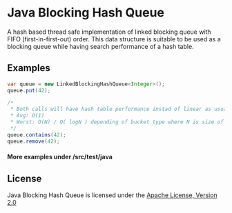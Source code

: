# Java Blocking Hash Queue

A hash based thread safe implementation of linked blocking queue with FIFO (first-in-first-out) order.
This data structure is suitable to be used as a blocking queue while having search performance of a hash table.

## Examples

```java
var queue = new LinkedBlockingHashQueue<Integer>();
queue.put(42);

/* 
 * Both calls will have hash table performance instad of linear as usually queues have.
 * Avg: O(1)
 * Worst: O(N) / O( logN ) depending of bucket type where N is size of bucket 
 */
queue.contains(42);
queue.remove(42);

```

#### More examples under /src/test/java

## License

Java Blocking Hash Queue is licensed under the [Apache License, Version 2.0](http://www.apache.org/licenses/LICENSE-2.0)